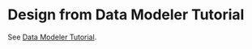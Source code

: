 # Design from Data Modeler Tutorial

See [Data Modeler Tutorial](https://docs.oracle.com/en/database/oracle/sql-developer-data-modeler/19.2/dmdug/data-modeler-tutorial.html#GUID-5B1E1219-3360-4C9D-B6C5-D3AA03B0B3F7).
